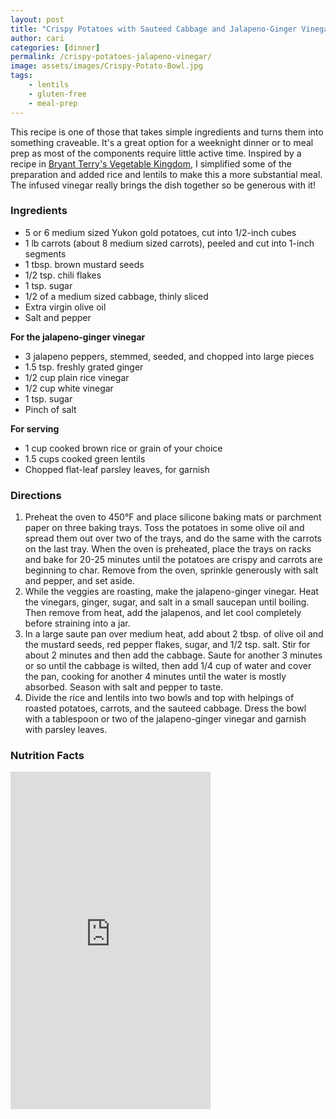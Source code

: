 ```yaml
---
layout: post
title: "Crispy Potatoes with Sauteed Cabbage and Jalapeno-Ginger Vinegar"
author: cari
categories: [dinner]
permalink: /crispy-potatoes-jalapeno-vinegar/
image: assets/images/Crispy-Potato-Bowl.jpg
tags:
    - lentils
    - gluten-free
    - meal-prep
---
```


This recipe is one of those that takes simple ingredients and turns them into something craveable. It's a great option for a weeknight dinner or to meal prep as most of the components require little active time. Inspired by a recipe in [Bryant Terry's Vegetable Kingdom](https://www.penguinrandomhouse.com/books/564101/vegetable-kingdom-by-bryant-terry/), I simplified some of the preparation and added rice and lentils to make this a more substantial meal. The infused vinegar really brings the dish together so be generous with it!

<h3> Ingredients </h3>

- 5 or 6 medium sized Yukon gold potatoes, cut into 1/2-inch cubes
- 1 lb carrots (about 8 medium sized carrots), peeled and cut into 1-inch segments
- 1 tbsp. brown mustard seeds
- 1/2 tsp. chili flakes
- 1 tsp. sugar
- 1/2 of a medium sized cabbage, thinly sliced
- Extra virgin olive oil
- Salt and pepper

**For the jalapeno-ginger vinegar**
- 3 jalapeno peppers, stemmed, seeded, and chopped into large pieces
- 1.5 tsp. freshly grated ginger
- 1/2 cup plain rice vinegar
- 1/2 cup white vinegar
- 1 tsp. sugar
- Pinch of salt

**For serving**
- 1 cup cooked brown rice or grain of your choice
- 1.5 cups cooked green lentils
- Chopped flat-leaf parsley leaves, for garnish

<h3> Directions </h3>

1. Preheat the oven to 450&deg;F and place silicone baking mats or parchment paper on three baking trays. Toss the potatoes in some olive oil and spread them out over two of the trays, and do the same with the carrots on the last tray. When the oven is preheated, place the trays on racks and bake for 20-25 minutes until the potatoes are crispy and carrots are beginning to char. Remove from the oven, sprinkle generously with salt and pepper, and set aside.
2. While the veggies are roasting, make the jalapeno-ginger vinegar. Heat the vinegars, ginger, sugar, and salt in a small saucepan until boiling. Then remove from heat, add the jalapenos, and let cool completely before straining into a jar.
3. In a large saute pan over medium heat, add about 2 tbsp. of olive oil and the mustard seeds, red pepper flakes, sugar, and 1/2 tsp. salt. Stir for about 2 minutes and then add the cabbage. Saute for another 3 minutes or so until the cabbage is wilted, then add 1/4 cup of water and cover the pan, cooking for another 4 minutes until the water is mostly absorbed. Season with salt and pepper to taste.
4. Divide the rice and lentils into two bowls and top with helpings of roasted potatoes, carrots, and the sauteed cabbage. Dress the bowl with a tablespoon or two of the jalapeno-ginger vinegar and garnish with parsley leaves.

<h3> Nutrition Facts </h3>

<iframe title="CRONOMETER.com" width="320" height="540" src="https://cronometer.com/facts.html?food=30470213&measure=83343191&labelType=AMERICAN_2016" frameborder="0"></iframe>
